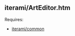 iterami/ArtEditor.htm
---------------------

Requires:
* [iterami/common](https://github.com/iterami/common)
